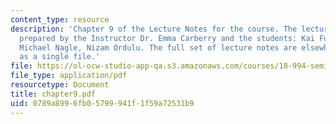 ```yaml
---
content_type: resource
description: 'Chapter 9 of the Lecture Notes for the course. The lecture notes were
  prepared by the Instructor Dr. Emma Carberry and the students: Kai Fung, David Glasser,
  Michael Nagle, Nizam Ordulu. The full set of lecture notes are elsewhere available
  as a single file.'
file: https://ol-ocw-studio-app-qa.s3.amazonaws.com/courses/18-994-seminar-in-geometry-fall-2004/0789a8996fb05799941f1f59a72531b9_chapter9.pdf
file_type: application/pdf
resourcetype: Document
title: chapter9.pdf
uid: 0789a899-6fb0-5799-941f-1f59a72531b9
---
```

